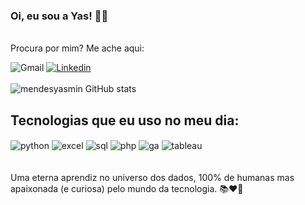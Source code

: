 ### Oi, eu sou a Yas! 🙋‍♀️
<br> 
Procura por mim? Me ache aqui:


![Gmail](https://img.shields.io/badge/Gmail-D14836?style=for-the-badge&logo=gmail&logoColor=white)
[![Linkedin](https://img.shields.io/badge/LinkedIn-0077B5?style=for-the-badge&logo=linkedin&logoColor=white)](https://www.linkedin.com/in/yasmin-bastos-4403b519a/)
<br> <br> 
![mendesyasmin GitHub stats](https://github-readme-stats.vercel.app/api?username=mendesyasmin&show_icons=true&theme=synthwave&count_private=true)
<br>
## Tecnologias que eu uso no meu dia: 
<div style="display: inline_block">
  <img align="center" alt="python" src="https://img.shields.io/badge/Python-3776AB?style=for-the-badge&logo=python&logoColor=white" />
  <img align="center" alt="excel" src="https://img.shields.io/badge/Microsoft_Excel-217346?style=for-the-badge&logo=microsoft-excel&logoColor=white" />
  <img align="center" alt="sql" src="https://img.shields.io/badge/MySQL-005C84?style=for-the-badge&logo=mysql&logoColor=white" />
  <img align="center" alt="php" src="https://img.shields.io/badge/PHP-777BB4?style=for-the-badge&logo=php&logoColor=white" />
  <img align="center" alt="ga" src="https://img.shields.io/badge/Google%20Analytics-E37400?style=for-the-badge&logo=google%20analytics&logoColor=white" />
  <img align="center" alt="tableau" src="https://img.shields.io/badge/Tableau-E97627?style=for-the-badge&logo=Tableau&logoColor=white" />

</div><br/>
<br> 
Uma eterna aprendiz no universo dos dados, 100% de humanas mas apaixonada (e curiosa) pelo mundo da tecnologia. 📚❤️‍🔥
